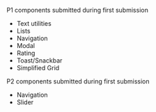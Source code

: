P1 components submitted during first submission

* Text utilities
* Lists
* Navigation
* Modal
* Rating
* Toast/Snackbar
* Simplified Grid

P2 components submitted during first submission

* Navigation
* Slider
